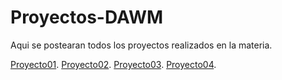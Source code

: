 # Proyectos-DAWM
Aqui se postearan todos los proyectos realizados en la materia.

[Proyecto01](https://github.com/dafebust/Proyectos-DAWM/tree/main/proyecto01).
[Proyecto02](https://github.com/dafebust/Proyectos-DAWM/tree/main/proyecto02).
[Proyecto03](https://github.com/dafebust/Proyectos-DAWM/tree/main/proyecto03).
[Proyecto04](https://github.com/dafebust/Proyectos-DAWM/tree/main/proyecto04).
